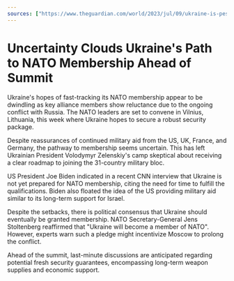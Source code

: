 ```yaml
---
sources: ["https://www.theguardian.com/world/2023/jul/09/ukraine-is-pessimistic-about-joining-nato-ahead-of-summit-in-vilnius", "https://ca.style.yahoo.com/biden-says-ukraine-not-ready-150040054.html"]
---
```

# Uncertainty Clouds Ukraine's Path to NATO Membership Ahead of Summit 

Ukraine's hopes of fast-tracking its NATO membership appear to be dwindling as key alliance members show reluctance due to the ongoing conflict with Russia. The NATO leaders are set to convene in Vilnius, Lithuania, this week where Ukraine hopes to secure a robust security package.

Despite reassurances of continued military aid from the US, UK, France, and Germany, the pathway to membership seems uncertain. This has left Ukrainian President Volodymyr Zelenskiy's camp skeptical about receiving a clear roadmap to joining the 31-country military bloc.

US President Joe Biden indicated in a recent CNN interview that Ukraine is not yet prepared for NATO membership, citing the need for time to fulfill the qualifications. Biden also floated the idea of the US providing military aid similar to its long-term support for Israel.

Despite the setbacks, there is political consensus that Ukraine should eventually be granted membership. NATO Secretary-General Jens Stoltenberg reaffirmed that "Ukraine will become a member of NATO". However, experts warn such a pledge might incentivize Moscow to prolong the conflict.

Ahead of the summit, last-minute discussions are anticipated regarding potential fresh security guarantees, encompassing long-term weapon supplies and economic support.